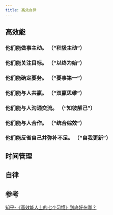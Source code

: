 ```yaml
---
title: 高效自律
---
```


## 高效能

### 他们能做事主动。 （“积极主动”）


### 他们能关注目标。 （“以终为始”）


### 他们能确定要务。 （“要事第一”）

### 他们能与人共赢。 （“双赢思维”）

### 他们能与人沟通交流。 （“知彼解己”）

### 他们能与人合作。 （“统合综效”）

### 他们能反省自己并弥补不足。 （“自我更新”）

## 时间管理




## 自律






## 参考

[知乎-《高效能人士的七个习惯》到底好在哪？](https://www.zhihu.com/question/23448090)
